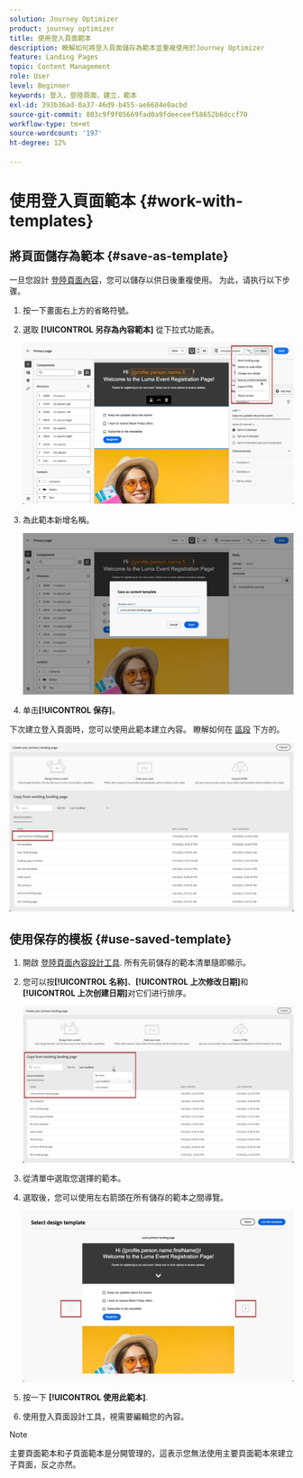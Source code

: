 ```yaml
---
solution: Journey Optimizer
product: journey optimizer
title: 使用登入頁面範本
description: 瞭解如何將登入頁面儲存為範本並重複使用於Journey Optimizer
feature: Landing Pages
topic: Content Management
role: User
level: Beginner
keywords: 登入，登陸頁面，建立，範本
exl-id: 393b36ad-0a37-46d9-b455-ae6684e0acbd
source-git-commit: 803c9f9f05669fad0a9fdeeceef58652b6dccf70
workflow-type: tm+mt
source-wordcount: '197'
ht-degree: 12%

---
```


# 使用登入頁面範本 {#work-with-templates}

## 將頁面儲存為範本 {#save-as-template}

一旦您設計 [登陸頁面內容](lp-content.md)，您可以儲存以供日後重複使用。 为此，请执行以下步骤。

1. 按一下畫面右上方的省略符號。

1. 選取 **[!UICONTROL 另存為內容範本]** 從下拉式功能表。

   ![](assets/lp_designer-save-template.png)

1. 為此範本新增名稱。

   ![](assets/lp_designer-template-name.png)

1. 单击&#x200B;**[!UICONTROL 保存]**。

下次建立登入頁面時，您可以使用此範本建立內容。 瞭解如何在 [區段](#use-saved-template) 下方的。

![](assets/lp_designer-saved-template.png)

## 使用保存的模板 {#use-saved-template}

1. 開啟 [登陸頁面內容設計工具](design-lp.md). 所有先前儲存的範本清單隨即顯示。

1. 您可以按&#x200B;**[!UICONTROL 名称]**、**[!UICONTROL 上次修改日期]**&#x200B;和&#x200B;**[!UICONTROL 上次创建日期]**&#x200B;对它们进行排序。

   ![](assets/lp_designer-saved-templates.png)

1. 從清單中選取您選擇的範本。

1. 選取後，您可以使用左右箭頭在所有儲存的範本之間導覽。

   ![](assets/lp_designer-saved-templates-navigate.png)

1. 按一下 **[!UICONTROL 使用此範本]**.

1. 使用登入頁面設計工具，視需要編輯您的內容。

>[!NOTE]
>
>主要頁面範本和子頁面範本是分開管理的，這表示您無法使用主要頁面範本來建立子頁面，反之亦然。
